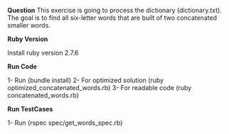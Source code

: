 **Question**
This exercise is going to process the dictionary (dictionary.txt). The goal is to find all six-letter words that are built of two concatenated smaller words.

**Ruby Version**

Install ruby version 2.7.6

**Run Code**

1- Run (bundle install)
2- For optimized solution (ruby optimized_concatenated_words.rb)
3- For readable code (ruby concatenated_words.rb)


**Run TestCases**

1- Run (rspec spec/get_words_spec.rb)
